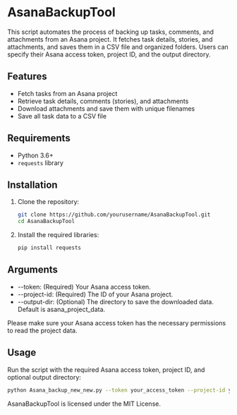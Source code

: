 # AsanaBackupTool
This script automates the process of backing up tasks, comments, and attachments from an Asana project. It fetches task details, stories, and attachments, and saves them in a CSV file and organized folders. Users can specify their Asana access token, project ID, and the output directory.

## Features

- Fetch tasks from an Asana project
- Retrieve task details, comments (stories), and attachments
- Download attachments and save them with unique filenames
- Save all task data to a CSV file

## Requirements

- Python 3.6+
- `requests` library

## Installation

1. Clone the repository:
    ```bash
    git clone https://github.com/yourusername/AsanaBackupTool.git
    cd AsanaBackupTool
    ```

2. Install the required libraries:
    ```bash
    pip install requests
    ```
## Arguments
- --token: (Required) Your Asana access token.
- --project-id: (Required) The ID of your Asana project.
- --output-dir: (Optional) The directory to save the downloaded data. Default is asana_project_data.

Please make sure your Asana access token has the necessary permissions to read the project data.


## Usage

Run the script with the required Asana access token, project ID, and optional output directory:

```bash
python Asana_backup_new_new.py --token your_access_token --project-id your_project_id --output-dir your_output_directory
```
AsanaBackupTool is licensed under the MIT License. 
